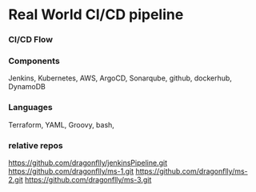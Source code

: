 # Real World CI/CD pipeline
### CI/CD Flow

### Components
Jenkins, Kubernetes, AWS, ArgoCD, Sonarqube, github, dockerhub, DynamoDB

### Languages
Terraform, YAML, Groovy, bash, 

### relative repos
  https://github.com/dragonflly/jenkinsPipeline.git
  https://github.com/dragonflly/ms-1.git
  https://github.com/dragonflly/ms-2.git
  https://github.com/dragonflly/ms-3.git
